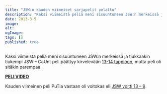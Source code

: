 ```yaml
---
title: "JSW:n kauden viimeiset sarjapelit pelattu"
description: "Kaksi viimeistä peliä meni sisuuntuneen JSW:n merkeissä ja tiukkaakin tiukempi JSW – CaUnt peli päättyy kirvelevään 13-14 tappioon, mutta peli oli sitäkin parempaa. PELI VIDEO Kauden viimeinen peli PuTia vastaan oli voitokas eli JSW voitti 13 – 9."
date: 2013-3-5
image:
alt:
ogImage:
tags: []
published: true
---
```

Kaksi viimeistä peliä meni sisuuntuneen JSW:n merkeissä ja tiukkaakin tiukempi JSW – CaUnt peli päättyy kirvelevään [13-14 tappioon](http://www.ultimate.fi/pelikone/?view=gameplay&game=5893), mutta peli oli sitäkin parempaa.

[**PELI VIDEO**](http://www.youtube.com/watch?v=M4ATfx2eJcc&feature=youtu.be)

Kauden viimeinen peli PuTia vastaan oli voitokas eli [JSW voitti 13 – 9](http://www.ultimate.fi/pelikone/?view=gameplay&game=5895).
